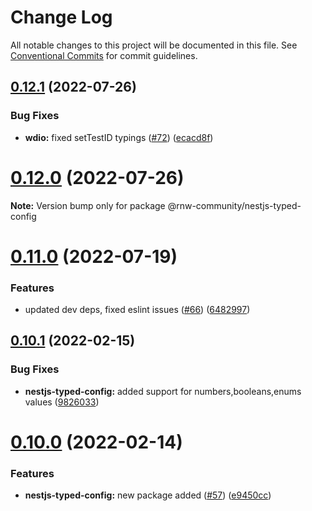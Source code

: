 # Change Log

All notable changes to this project will be documented in this file.
See [Conventional Commits](https://conventionalcommits.org) for commit guidelines.

## [0.12.1](https://github.com/rnw-community/rnw-community/compare/v0.12.0...v0.12.1) (2022-07-26)


### Bug Fixes

* **wdio:** fixed setTestID typings ([#72](https://github.com/rnw-community/rnw-community/issues/72)) ([ecacd8f](https://github.com/rnw-community/rnw-community/commit/ecacd8f1492fdacab5ae7fa76976b287ca6d52ab))





# [0.12.0](https://github.com/rnw-community/rnw-community/tree/master/packages/nestjs-typed-config/compare/v0.11.0...v0.12.0) (2022-07-26)

**Note:** Version bump only for package @rnw-community/nestjs-typed-config

# [0.11.0](https://github.com/rnw-community/rnw-community/tree/master/packages/nestjs-typed-config/compare/v0.10.1...v0.11.0) (2022-07-19)

### Features

-   updated dev deps, fixed eslint issues ([#66](https://github.com/rnw-community/rnw-community/tree/master/packages/nestjs-typed-config/issues/66)) ([6482997](https://github.com/rnw-community/rnw-community/tree/master/packages/nestjs-typed-config/commit/64829972b89db0954ac6db21185bc467825e6d84))

## [0.10.1](https://github.com/rnw-community/rnw-community/tree/master/packages/nestjs-typed-config/compare/v0.10.0...v0.10.1) (2022-02-15)

### Bug Fixes

-   **nestjs-typed-config:** added support for numbers,booleans,enums values ([9826033](https://github.com/rnw-community/rnw-community/tree/master/packages/nestjs-typed-config/commit/9826033e89674202763a1dadf1f48daead52a16c))

# [0.10.0](https://github.com/rnw-community/rnw-community/tree/master/packages/nestjs-typed-config/compare/v0.9.0...v0.10.0) (2022-02-14)

### Features

-   **nestjs-typed-config:** new package added ([#57](https://github.com/rnw-community/rnw-community/tree/master/packages/nestjs-typed-config/issues/57)) ([e9450cc](https://github.com/rnw-community/rnw-community/tree/master/packages/nestjs-typed-config/commit/e9450cc69c794121c5c4e2bd6694ec7ec98a7cb1))
